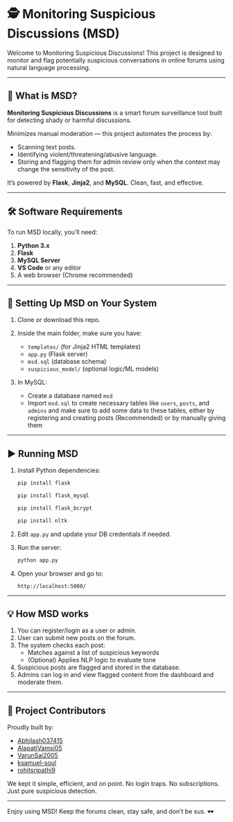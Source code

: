 # 🕵️ Monitoring Suspicious Discussions (MSD)

Welcome to Monitoring Suspicious Discussions!
This project is designed to monitor and flag potentially suspicious conversations in online forums using natural language processing.

---

## 🤔 What is MSD?

**Monitoring Suspicious Discussions** is a smart forum surveillance tool built for detecting shady or harmful discussions.

Minimizes manual moderation — this project automates the process by:

* Scanning text posts.
* Identifying violent/threatening/abusive language.
* Storing and flagging them for admin review only when the context may change the sensitivity of the post.

It’s powered by **Flask**, **Jinja2**, and **MySQL**. Clean, fast, and effective.

---

## 🛠️ Software Requirements

To run MSD locally, you’ll need:

1. **Python 3.x**
2. **Flask**
3. **MySQL Server**
4. **VS Code** or any editor
5. A web browser (Chrome recommended)

---

## 📂 Setting Up MSD on Your System

1. Clone or download this repo.

2. Inside the main folder, make sure you have:

   * `templates/` (for Jinja2 HTML templates)
   * `app.py` (Flask server)
   * `msd.sql` (database schema)
   * `suspicious_model/` (optional logic/ML models)

3. In MySQL:

   * Create a database named `msd`
   * Import `msd.sql` to create necessary tables like `users`, `posts`, and `admins` and make sure to add some data to these tables, either by registering and creating posts (Recommended) or by manually giving them

---

## ▶️ Running MSD

1. Install Python dependencies:

   ```bash
   pip install flask
   ```
   
    ```bash
   pip install flask_mysql
   ```
     
    ```bash
   pip install flask_bcrypt
   ```

    ```bash
   pip install nltk
   ```

2. Edit `app.py` and update your DB credentials if needed.

3. Run the server:

   ```bash
   python app.py
   ```

4. Open your browser and go to:

   ```
   http://localhost:5000/
   ```

---

## 💡 How MSD works

1. You can register/login as a user or admin.
2. User can submit new posts on the forum.
3. The system checks each post:
   * Matches against a list of suspicious keywords
   * (Optional) Applies NLP logic to evaluate tone
4. Suspicious posts are flagged and stored in the database.
5. Admins can log in and view flagged content from the dashboard and moderate them.

---

## 👥 Project Contributors

Proudly built by:

* [Abhilash037415](https://github.com/Abhilash037415)
* [AlapatiVamsi05](https://github.com/AlapatiVamsi05)
* [VarunSai2005](https://github.com/VarunSai2005)
* [ksamuel-soul](https://github.com/ksamuel-soul)
* [rohitsripathi9](https://github.com/rohitsripathi9)

We kept it simple, efficient, and on point.
No login traps. No subscriptions. Just pure suspicious detection.


---

Enjoy using MSD!
Keep the forums clean, stay safe, and don’t be sus. 🕶️
